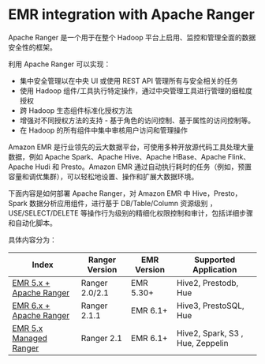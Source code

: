 
# EMR integration with Apache Ranger 

Apache Ranger 是一个用于在整个 Hadoop 平台上启用、监控和管理全面的数据安全性的框架。

利用 Apache Ranger 可以实现：
 - 集中安全管理以在中央 UI 或使用 REST API 管理所有与安全相关的任务
 - 使用 Hadoop 组件/工具执行特定操作，通过中央管理工具进行管理的细粒度授权
 - 跨 Hadoop 生态组件标准化授权方法
 - 增强对不同授权方法的支持 - 基于角色的访问控制、基于属性的访问控制等。
 - 在 Hadoop 的所有组件中集中审核用户访问和管理操作

Amazon EMR 是行业领先的云大数据平台，可使用多种开放源代码工具处理大量数据，例如 Apache Spark、Apache Hive、Apache HBase、Apache Flink、Apache Hudi 和 Presto。Amazon EMR 通过自动执行耗时的任务（例如，预置容量和调优集群），可以轻松地设置、操作和扩展大数据环境。

下面内容是如何部署 Apache Ranger，对 Amazon EMR 中 Hive，Presto，Spark 数据分析应用组件，进行基于 DB/Table/Column 资源级别 ，USE/SELECT/DELETE 等操作行为级别的精细化权限控制和审计，包括详细步骤和自动化脚本。

具体内容分为：

| Index       				| Ranger Version | EMR Version 	| Supported Application |
| ----------- 				| -----------    | -----------    | -----------    	    |
| [EMR 5.x + Apache Ranger](./Ranger2.X-EMR5.X)   | Ranger 2.0/2.1 | EMR 5.30+      | Hive2, Prestodb, Hue	 |
| [EMR 6.x + Apache Ranger](./Ranger2.X-EMR6.X)  	| Ranger 2.1.1   | EMR 6.1+      | Hive3, PrestoSQL, Hue   |
| [EMR 5.x Managed Ranger](https://github.com/hxhwing/EMR-Managed-Ranger-Plugin) 	| Ranger 2.1   | EMR 6.1+      | Hive2, Spark, S3 , Hue, Zeppelin|

